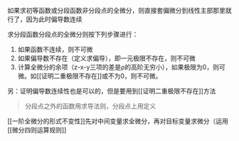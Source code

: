 如果求初等函数或分段函数非分段点的全微分，则直接套偏微分到线性主部那里就行了，因为此时偏导数连续

求分段函数分段点的全微分则按下列步骤进行：

1. 如果函数不连续，则不可微
2. 如果偏导数不存在（定义求偏导），即一元极限不存在，则不可微
3. 计算全微分的余项（z-x-y三项的差是ρ的高阶无穷小），如果极限为0，则可微。如[[证明二重极限不存在]]或不为0，则不可微。

另：证明偏导数连续性也是可以的，但是要用到[[证明二重极限不存在]]方法

>分段点之外的函数用求导法则，分段点上用定义


[[一阶全微分的形式不变性]]先对中间变量求全微分，再对目标变量求微分（运用[[微分四则运算规则]]